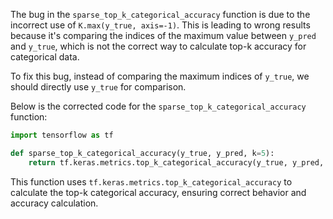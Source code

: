 The bug in the `sparse_top_k_categorical_accuracy` function is due to the incorrect use of `K.max(y_true, axis=-1)`. This is leading to wrong results because it's comparing the indices of the maximum value between `y_pred` and `y_true`, which is not the correct way to calculate top-k accuracy for categorical data.

To fix this bug, instead of comparing the maximum indices of `y_true`, we should directly use `y_true` for comparison.

Below is the corrected code for the `sparse_top_k_categorical_accuracy` function:

```python
import tensorflow as tf

def sparse_top_k_categorical_accuracy(y_true, y_pred, k=5):
    return tf.keras.metrics.top_k_categorical_accuracy(y_true, y_pred, k)
```

This function uses `tf.keras.metrics.top_k_categorical_accuracy` to calculate the top-k categorical accuracy, ensuring correct behavior and accuracy calculation.